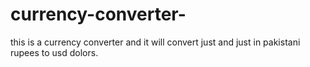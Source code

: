 # currency-converter-
this is a currency converter and it will convert just and just in pakistani rupees to usd dolors.
